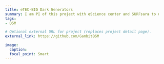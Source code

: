 ```yaml
---
title: eTEC-BIG Dark Generators
summary: I am PI of this project with eScience center and SURFsara to use probabilistic differentiable programming for physics simulators.
tags:
- BSM

# Optional external URL for project (replaces project detail page).
external_link: https://github.com/GambitBSM

image:
  caption:
  focal_point: Smart
---
```

